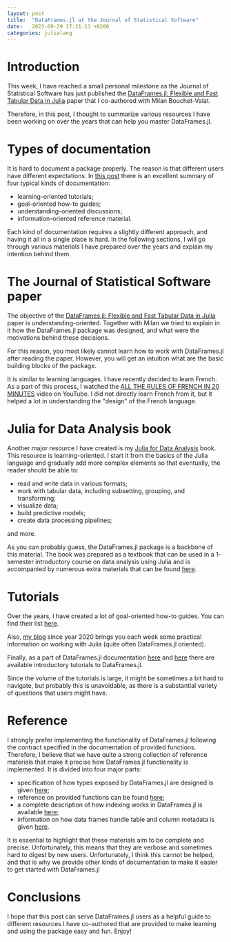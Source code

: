 ```yaml
---
layout: post
title:  "DataFrames.jl at the Journal of Statistical Software"
date:   2023-09-29 17:31:13 +0200
categories: julialang
---
```


# Introduction

This week, I have reached a small personal milestone as
the Journal of Statistical Software has just published
the [DataFrames.jl: Flexible and Fast Tabular Data in Julia][jss]
paper that I co-authored with Milan Bouchet-Valat.

Therefore, in this post, I thought to summarize various resources
I have been working on over the years that can help you master DataFrames.jl.

# Types of documentation

It is hard to document a package properly. The reason is that different users
have different expectations. In [this post][docs] there is an excellent summary of
four typical kinds of documentation:

* learning-oriented tutorials;
* goal-oriented how-to guides;
* understanding-oriented discussions;
* information-oriented reference material.

Each kind of documentation requires a slightly different approach, and
having it all in a single place is hard. In the following sections, I will go through
various materials I have prepared over the years and explain my intention
behind them.

# The Journal of Statistical Software paper

The objective of the [DataFrames.jl: Flexible and Fast Tabular Data in Julia][jss] paper
is understanding-oriented. Together with Milan we tried to explain in it how the
DataFrames.jl package was designed, and what were the motivations behind these decisions.

For this reason, you most likely cannot learn how to work with DataFrames.jl after reading
the paper. However, you will get an intuition what are the basic building blocks
of the package.

It is similar to learning languages. I have recently decided to learn French.
As a part of this process, I watched the [ALL THE RULES OF FRENCH IN 20 MINUTES][yt] video on YouTube.
I did not directly learn French from it, but it helped a lot in understanding the "design" of the French language.

# Julia for Data Analysis book

Another major resource I have created is my [Julia for Data Analysis][jda] book.
This resource is learning-oriented. I start it from the basics of the Julia language
and gradually add more complex elements so that eventually, the reader should be able to:

* read and write data in various formats;
* work with tabular data, including subsetting, grouping, and transforming;
* visualize data;
* build predictive models;
* create data processing pipelines;

and more.

As you can probably guess, the DataFrames.jl package is a backbone of this material.
The book was prepared as a textbook that can be used in a 1-semester introductory course on data analysis using Julia
and is accompanied by numerous extra materials that can be found [here][ghjda].

# Tutorials

Over the years, I have created a lot of goal-oriented how-to guides.
You can find their list [here][guides].

Also, [my blog][blog] since year 2020 brings you each week some practical information on working with Julia
(quite often DataFrames.jl oriented).

Finally, as a part of DataFrames.jl documentation [here][docs1] and [here][docs2] there are available introductory tutorials to DataFrames.jl.

Since the volume of the tutorials is large, it might be sometimes a bit hard to navigate, but probably this is unavoidable, as there is a substantial variety of questions that users might have.

# Reference

I strongly prefer implementing the functionality of DataFrames.jl following the contract specified in the documentation
of provided functions. Therefore, I believe that we have quite a strong collection of reference materials that make it precise
how DataFrames.jl functionality is implemented. It is divided into four major parts:

* specification of how types exposed by DataFrames.jl are designed is given [here][rtypes];
* reference on provided functions can be found [here][rfunctions];
* a complete description of how indexing works in DataFrames.jl is available [here][rindexing];
* information on how data frames handle table and column metadata is given [here][rmetadata].

It is essential to highlight that these materials aim to be complete and precise. Unfortunately, this means
that they are verbose and sometimes hard to digest by new users. Unfortunately, I think this cannot be helped,
and that is why we provide other kinds of documentation to make it easier to get started with DataFrames.jl

# Conclusions

I hope that this post can serve DataFrames.jl users as a helpful guide to different resources I have co-authored
that are provided to make learning and using the package easy and fun. Enjoy!

[jss]: https://www.jstatsoft.org/article/view/v107i04
[docs]: https://www.writethedocs.org/videos/eu/2017/the-four-kinds-of-documentation-and-why-you-need-to-understand-what-they-are-daniele-procida/
[yt]: https://www.youtube.com/watch?v=UVlmXWhJbzI
[jda]: https://www.manning.com/books/julia-for-data-analysis
[ghjda]: https://github.com/bkamins/JuliaForDataAnalysis
[guides]: https://dataframes.juliadata.org/stable/#DataFrames.jl
[blog]: https://bkamins.github.io/
[docs1]: https://dataframes.juliadata.org/stable/man/basics/
[docs2]: https://dataframes.juliadata.org/stable/man/getting_started/
[rtypes]: https://dataframes.juliadata.org/stable/lib/types/
[rfunctions]: https://dataframes.juliadata.org/stable/lib/functions/
[rindexing]: https://dataframes.juliadata.org/stable/lib/indexing/
[rmetadata]: https://dataframes.juliadata.org/stable/lib/metadata/
